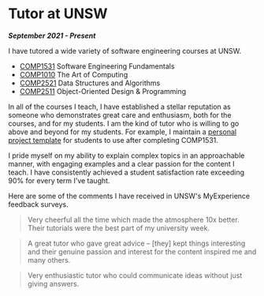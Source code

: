 # Tutor at UNSW

***September 2021 - Present***

I have tutored a wide variety of software engineering courses at UNSW.

* [COMP1531](https://handbook.unsw.edu.au/undergraduate/courses/current/comp1531) Software Engineering Fundamentals
* [COMP1010](https://handbook.unsw.edu.au/undergraduate/courses/current/comp1010) The Art of Computing
* [COMP2521](https://handbook.unsw.edu.au/undergraduate/courses/current/comp2521) Data Structures and Algorithms
* [COMP2511](https://handbook.unsw.edu.au/undergraduate/courses/current/comp2511) Object-Oriented Design & Programming

In all of the courses I teach, I have established a stellar reputation as someone who demonstrates great care and enthusiasm, both for the courses, and for my students. I am the kind of tutor who is willing to go above and beyond for my students. For example, I maintain a [personal project template](https://github.com/MaddyGuthridge/1531-template) for students to use after completing COMP1531. 

I pride myself on my ability to explain complex topics in an approachable manner, with engaging examples and a clear passion for the content I teach. I have consistently achieved a student satisfaction rate exceeding 90% for every term I’ve taught.

Here are some of the comments I have received in UNSW's MyExperience feedback surveys.

> Very cheerful all the time which made the atmosphere 10x better. Their tutorials were the best part of my university week.

> A great tutor who gave great advice – [they] kept things interesting and their genuine passion and interest for the content inspired me and many others.

> Very enthusiastic tutor who could communicate ideas without just giving answers.


